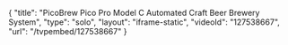 {
    "title": "PicoBrew Pico Pro Model C Automated Craft Beer Brewery System",
    "type": "solo",
    "layout": "iframe-static",
    "videoId": "127538667",
    "url": "\/tvpembed\/127538667"
}